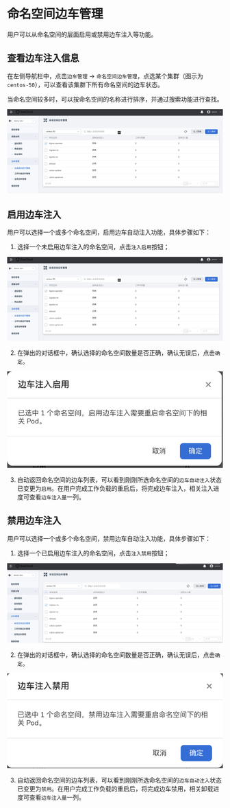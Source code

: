 # 命名空间边车管理

用户可以从命名空间的层面启用或禁用边车注入等功能。

## 查看边车注入信息

在左侧导航栏中，点击`边车管理` -> `命名空间边车管理`，点选某个集群（图示为 `centos-50`），可以查看该集群下所有命名空间的边车状态。

当命名空间较多时，可以按命名空间的名称进行排序，并通过搜索功能进行查找。

![查看边车注入](../../images/ns-sidecar01.png)

## 启用边车注入

用户可以选择一个或多个命名空间，启用边车自动注入功能，具体步骤如下：

1. 选择一个未启用边车注入的命名空间，点击`注入启用`按钮；

  ![查看边车注入](../../images/ns-sidecar01.png)

2. 在弹出的对话框中，确认选择的命名空间数量是否正确，确认无误后，点击`确定`。

  <img src="../../images/ns-sidecar02.png" alt="确认边车注入信息" style="zoom:67%;" />

3. 自动返回命名空间的边车列表，可以看到刚刚所选命名空间的`边车自动注入`状态已变更为`启用`。在用户完成工作负载的重启后，将完成边车注入，相关注入进度可查看`边车注入量`一列。

## 禁用边车注入

用户可以选择一个或多个命名空间，禁用边车自动注入功能，具体步骤如下：

1. 选择一个已启用边车注入的命名空间，点击`注入禁用`按钮；

  ![查看边车注入](../../images/ns-sidecar03.png)

2. 在弹出的对话框中，确认选择的命名空间数量是否正确，确认无误后，点击`确定`。

  <img src="../../images/ns-sidecar04.png" alt="确认边车禁用信息" style="zoom:67%;" />

3. 自动返回命名空间的边车列表，可以看到刚刚所选命名空间的`边车自动注入`状态已变更为`禁用`。在用户完成工作负载的重启后，将完成边车禁用，相关卸载进度可查看`边车注入量`一列。
